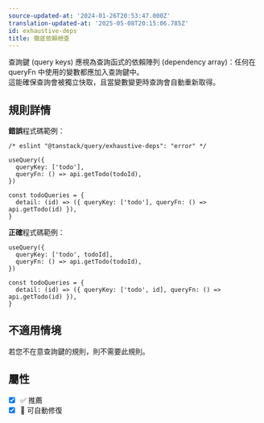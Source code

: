 ```yaml
---
source-updated-at: '2024-01-26T20:53:47.000Z'
translation-updated-at: '2025-05-08T20:15:06.785Z'
id: exhaustive-deps
title: 徹底依賴檢查
---
```


查詢鍵 (query keys) 應視為查詢函式的依賴陣列 (dependency array)：任何在 queryFn 中使用的變數都應加入查詢鍵中。  
這能確保查詢會被獨立快取，且當變數變更時查詢會自動重新取得。

## 規則詳情

**錯誤**程式碼範例：

```tsx
/* eslint "@tanstack/query/exhaustive-deps": "error" */

useQuery({
  queryKey: ['todo'],
  queryFn: () => api.getTodo(todoId),
})

const todoQueries = {
  detail: (id) => ({ queryKey: ['todo'], queryFn: () => api.getTodo(id) }),
}
```

**正確**程式碼範例：

```tsx
useQuery({
  queryKey: ['todo', todoId],
  queryFn: () => api.getTodo(todoId),
})

const todoQueries = {
  detail: (id) => ({ queryKey: ['todo', id], queryFn: () => api.getTodo(id) }),
}
```

## 不適用情境

若您不在意查詢鍵的規則，則不需要此規則。

## 屬性

- [x] ✅ 推薦
- [x] 🔧 可自動修復
